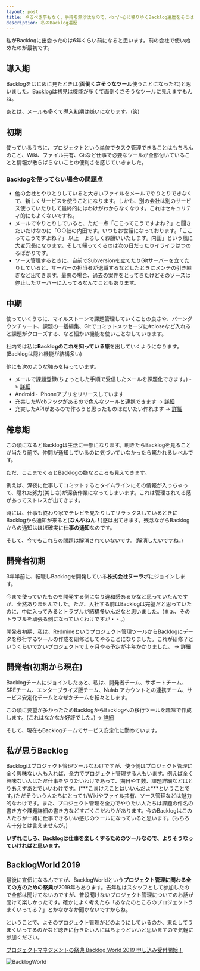 ```yaml
---
layout: post
title: やるべき事もなく、手持ち無沙汰なので、<br/>心に移りゆくBacklog遍歴をそこはかとなく書きつづって行こうと思います。
description: 私のBacklog遍歴
---
```

私がBacklogに出会ったのは6年くらい前になると思います。前の会社で使い始めたのが最初です。

## 導入期

Backlogをはじめに見たときは(**面倒くさそうなツール**使うことになったな)と思いました。Backlogは初見は機能が多くて面倒くさそうなツールに見えますもんね。

あとは、メールも多くて導入初期は嫌いになります。(笑)

## 初期

使っているうちに、プロジェクトという単位でタスク管理できることはもちろんのこと、Wiki、ファイル共有、Gitなど仕事で必要なツールが全部付いていることと情報が散らばらないことの便利さを感じていきました。

### Backlogを使ってない場合の問題点

* 他の会社とやりとりしていると大きいファイルをメールでやりとりできなくて、新しくサービスを使うことになります。しかも、別の会社は別のサービス使っていたりして最終的にはわけがわからなくなりす。これはセキュリティ的にもよくないですね。
* メールでやりとりしていると、ただ一点「ここってこうですよね？」と聞きたいだけなのに「○○社の内田です。いつもお世話になっております。「ここってこうですよね？」 以上　よろしくお願いいたします。内田」という風に大変冗長になります。そして帰ってくるのは次の日だったりイライラはつのるばかりです。
* ソース管理するときに、自前でSubversionを立てたりGitサーバーを立てたりしていると、サーバーの担当者が退職するなどしたときにメンテの引き継ぎなど出てきます。最悪の場合、過去の案件をとってきたけどそのソースは停止したサーバーに入ってるなんてこともあります。

## 中期

使っていくうちに、マイルストーンで課題管理していくことの良さや、バーンダウンチャート、課題の一括編集、Gitでコミットメッセージに#closeなど入れると課題がクローズする、など細かい機能を使いことなしていきます。

社内では私は**Backlogのこれを知っている感**を出していくようになります。(Backlogは隠れ機能が結構多い)

他にも次のような強みを持っています。

* メールで課題登録(ちょっとした手順で受信したメールを課題化できます。) -> [詳細](https://backlog.com/ja/help/adminsguide/add-issues-via-email/userguide2306/ "詳細")
* Android・iPhoneアプリをリリースしています
* 充実したWebフックがあるので色んなツールと連携できます -> [詳細](https://backlog.com/ja/help/adminsguide/webhook-setting/userguide2493/ "詳細")
* 充実したAPIがあるので作ろうと思ったものはだいたい作れます -> [詳細](https://developer.nulab-inc.com/ja/docs/backlog/ "詳細")

## 倦怠期

この頃になるとBacklogは生活に一部になります。朝きたらBacklogを見ることが当たり前で、仲間が通知しているのに気づいていなかったら驚かれるレベルです。

ただ、ここまでくるとBacklogの嫌なところも見えてきます。

例えば、深夜に仕事してコミットするとタイムラインにその情報が入っちゃって、隠れた努力(美しさ)が深夜作業になってしまいます。これは管理されてる感があってストレスが出てきます。

時には、仕事も終わり家でテレビを見たりしてリラックスしているときにBacklogから通知が来ると(**なんやねん！**)感は出てきます。残念ながらBacklogからの通知はほぼ確実に**仕事の通知**なのです。

そして、今でもこれらの問題は解消されていないです。(解消したいですね。)

## 開発者初期

3年半前に、転職しBacklogを開発している**株式会社ヌーラボ**にジョインします。

今まで使っていたものを開発する側になり違和感あるかなと思っていたんですが、全然ありませんでした。ただ、入社する前はBacklogは完璧だと思っていたのに、中に入ってみるとトラブルが結構多いんだなと思いました。(まぁ、そのトラブルを頑張る側になっていくわけですが・・。)

開発者初期、私は、Redmineというプロジェクト管理ツールからBacklogにデータを移行するツールの作成を研修としてやることになりました。これが研修？というくらいでかいプロジェクトで１ヶ月やる予定が半年かかりました。 -> [詳細](https://github.com/nulab/BacklogMigration-Redmine "詳細")

## 開発者(初期から現在)

Backlogチームにジョインしたあと、私は、開発者チーム、サポートチーム、SREチーム、エンタープライズ版チーム、Nulab アカウントとの連携チーム、サービス安定化チームとなぜかチームを転々とします。

この頃に要望が多かったためBacklogからBacklogへの移行ツールを趣味で作成します。(これはなかなか好評でした。) -> [詳細](https://backlog.com/ja/backlog-migration/releases.html "詳細")

そして、現在もBacklogチームでサービス安定化に勤めています。

## 私が思うBacklog

Backlogはプロジェクト管理ツールなわけですが、使う側はプロジェクト管理に全く興味ない人も入れば、全力でプロジェクト管理する人もいます。例えば全く興味ない人はただ仕事をやりたいわけであって、期日や工数、課題詳細などはとりあえずあとでいいわけです。(\*\*\*こまけえことはいいんだよ\*\*\*ということです。)ただそういう人たちにとってもWikiやファイル共有、ソース管理などは魅力的なわけです。また、プロジェクト管理を全力でやりたい人たちは課題の件名の書き方や課題詳細の書き方などすごくこだわりがあります。今のBacklogはこの人たちが一緒に仕事できるいい感じのツールになっていると思います。(もちろん十分とは言えませんが。)

**いずれにしろ、Backlogは仕事を楽しくするためのツールなので、よりそうなっていければと思います。**

## BacklogWorld 2019

最後に宣伝になるんですが、BacklogWorldという**プロジェクト管理に関わる全ての方のための祭典**が2019年もあります。去年私はスタッフとして参加したので全部は聞けてないのですが、普段聞けないプロジェクト管理についてのお話が聞けて楽しかったです。確かによく考えたら「あなたのところのプロジェクトうまくいってる？」とかなかなか聞かないですからね。

ということで、よそのプロジェクト管理がどのようにしているのか、果たしてうまくいってるのかなど聴きに行きたい人にはちょうどいいと思いますので気軽に参加ください。

[プロジェクトマネジメントの祭典 Backlog World 2019 申し込み受付開始！](https://backlog.com/ja/blog/backlog-world-2019-has-started-accepting-online-applications/ "プロジェクトマネジメントの祭典 Backlog World 2019 申し込み受付開始！")

![BacklogWorld]({{site.baseurl}}/assets/images/2018_12_05/twitter-cover.png)
